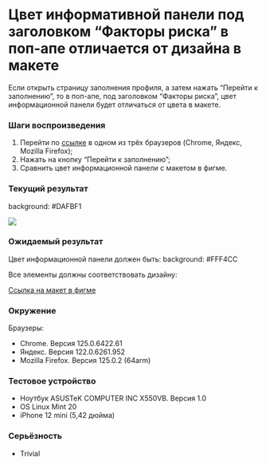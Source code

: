 
# Цвет информативной панели под заголовком “Факторы риска” в поп-апе отличается от дизайна в макете

Если открыть страницу заполнения профиля, а затем нажать “Перейти к заполнению”, то в поп-апе, под заголовком “Факторы риска”, цвет информационной панели будет отличаться от цвета в макете.

### Шаги воспроизведения

1. Перейти по [ссылке](http://landing.hh-demo.np-internal.ru/) в одном из трёх браузеров (Chrome, Яндекс, Mozilla Firefox);
2. Нажать на кнопку “Перейти к заполнению”;
3. Сравнить цвет информационной панели с макетом в фигме.

### Текущий результат

background: #DAFBF1

![](https://lh7-us.googleusercontent.com/docsz/AD_4nXdr62vnZwRY-K5tXgQawCLnaDofBPCOM26YKGqwzRPqzHpbwvTujyPn3W2SuoLMQDtPKnmf7xtIDKtCUaEwVYQmrkrmHKJznsOIMzwwP-0m6KD4BJS3lZUQrKVN6VvTnm9lsITe3bPiHLGqV-1H0kHXH2I9?key=37JauZnCZXXengc8IrS3iw)

### Ожидаемый результат

Цвет информационной панели должен быть: background: #FFF4CC

Все элементы должны соответствовать дизайну:

[Ссылка на макет в фигме](https://www.figma.com/design/Y4bDSYRs6RcQOUstBjgzlH/%D0%9D%D0%B0%D0%9F%D0%BE%D0%BF%D1%80%D0%B0%D0%B2%D0%BA%D1%83---%D1%82%D0%B5%D1%81%D1%82%D0%BE%D0%B2%D0%BE%D0%B5-%D0%B7%D0%B0%D0%B4%D0%B0%D0%BD%D0%B8%D0%B5-%D0%B4%D0%BB%D1%8F-%D0%B2%D0%B5%D1%80%D1%81%D1%82%D0%B0%D0%BB%D1%8C%D1%89%D0%B8%D0%BA%D0%B0?node-id=0-1&viewport=509%252C302%252C)

### Окружение

Браузеры:

- Chrome. Версия 125.0.6422.61
- Яндекс. Версия 122.0.6261.952
- Mozilla Firefox. Версия 125.0.2 (64arm)

### Тестовое устройство

- Ноутбук ASUSTeK COMPUTER INC X550VB. Версия 1.0
- OS Linux Mint 20
- iPhone 12 mini (5,42 дюйма)

### Серьёзность

- Trivial
